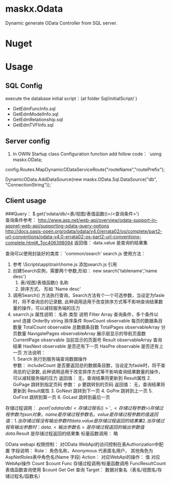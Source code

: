 # maskx.Odata
Dynamic generate OData Controller from SQL server.

# Nuget

# Usage
## SQL Config
execute the database initial script：(at folder Sql/initialScript/ )

*  GetEdmFuncInfo.sql
*  GetEdmModelInfo.sql 
*  GetEdmRelationship.sql  
*  GetEdmTVFInfo.sql

## Server config
1.  In OWIN Startup class Configuration function add follow code： 
`using maskx.OData;

config.Routes.MapDynamicODataServiceRoute("routeName","routePrefix");

DynamicOData.AddDataSource(new maskx.OData.Sql.DataSource("db", "ConnectionString"));`

## Client usage
###Query：
	$.get('odata/db/<表/视图/表值函数()>/<查询条件>')		
	查询条件参考：
		http://www.asp.net/web-api/overview/odata-support-in-aspnet-web-api/supporting-odata-query-options	
		http://docs.oasis-open.org/odata/odata/v4.0/errata02/os/complete/part2-url-conventions/odata-v4.0-errata02-os-part2-url-conventions-complete.html#_Toc406398094
	返回值：
		data.value 是查询的结果集

查询可以使用封装好的类库： 'common/search'
search.js 使用方法：
1. 参考 \Scripts\app\train\home.js 添加search.js 引用
2. 创建Search实例，需要两个参数,形如： new search('tablename','name desc')
	1) 表/视图/表值函数() 名称
	2) 排序方式， 形如 'Name desc'
3. 调用Search() 方法执行查询，Search方法有个一个可选参数，当设定为fasle时，将不查询总的记录数, 此种调用适用于改变排序方式等不影响查询结果数量的操作，可以减轻服务端的压力
4. searrch.js 
	属性说明：
		名称				类型					说明
		Filter			Array				查询条件，多个条件以 and 连接
		OrderBy		string				排序条件
		RowCount		observable			每页的数据条目数量
		TotalCount		observable			总数据条目数
		TotalPages		observableArray		分页数量
		NavigatePages	observableArray		展示层显示的导航页面数
		CurrentPage		observable			当前显示的页面号
		Result			observableArray		查询结果
		HasNext		observable			是否还有下一页
		HasPre			observable			是否还有上一页
	方法说明：		
		1.	Search			执行到服务端查询数据操作					
			参数：
				includeCount	是否要返回总的数据条目数，当设定为fasle时，将不查询总的记录数, 此种调用适用于改变排序方式等不影响查询结果数量的操作，可以减轻服务端的压力
			返回值：
				无，查询结果将更新到 Result属性
		2.	GoPage			跳转到指定页码
			参数：
				p				要跳转到的页码
			返回值：
				无，查询结果将更新到 Result属性
		3.	GoNext			跳转到下一页
		4.	GoPre			跳转到上一页
		5.	GoFirst		跳转到第一页
		6.	GoLast			跳转到最后一页

存储过程调用：
	$.post('odata/db/<存储过程名()>',<存储过程参数>)		存储过程参数 为json对象，name 是存储过程参数名，value是存储过程参数的值
	返回值：
		1.	当存储过程没有输出参数时
				data.value 是存储过程返回的结果集
		2.	当存储过程有输出参数时：
				data.<输出参数名>		是存储过程返回的输出参数值
				data.$Result		是存储过程返回的结果集
标量函数调用：
		略


OData webapi 权限控制：
对OData WebApi的访问控制在表Authorization中配置
字段说明：
	Role：	角色名称，Anonymous 代表匿名用户， 其他角色为AspNetRoles表中角色名(Name 字段)
	Action：	对应WebApi的操作：
		值					对应WebApi操作
		Count				$count
		Func				存储过程调用/标量函数调用
		FuncResultCount		表值函数查询使用 $count
		Get					Get 查询
	Target：	数据对象名（表名/视图名/存储过程名/函数名）